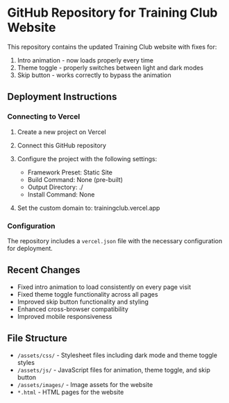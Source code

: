 # GitHub Repository for Training Club Website

This repository contains the updated Training Club website with fixes for:
1. Intro animation - now loads properly every time
2. Theme toggle - properly switches between light and dark modes
3. Skip button - works correctly to bypass the animation

## Deployment Instructions

### Connecting to Vercel

1. Create a new project on Vercel
2. Connect this GitHub repository
3. Configure the project with the following settings:
   - Framework Preset: Static Site
   - Build Command: None (pre-built)
   - Output Directory: ./
   - Install Command: None

4. Set the custom domain to: trainingclub.vercel.app

### Configuration

The repository includes a `vercel.json` file with the necessary configuration for deployment.

## Recent Changes

- Fixed intro animation to load consistently on every page visit
- Fixed theme toggle functionality across all pages
- Improved skip button functionality and styling
- Enhanced cross-browser compatibility
- Improved mobile responsiveness

## File Structure

- `/assets/css/` - Stylesheet files including dark mode and theme toggle styles
- `/assets/js/` - JavaScript files for animation, theme toggle, and skip button
- `/assets/images/` - Image assets for the website
- `*.html` - HTML pages for the website
